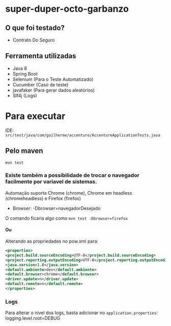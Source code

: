 # super-duper-octo-garbanzo

## O que foi testado?

- Contrato Do Seguro

## Ferramenta utilizadas

- Java 8
- Spring Boot
- Selenium (Para o Teste Automatizado)
- Cucumber (Caso de teste)
- javafaker (Para gerar dados aleatórios)
- Slf4j (Logs)

# Para executar

IDE: `src/test/java/com/guilherme/accenture/AccentureApplicationTests.java`

## Pelo maven

`mvn test`

### Existe também a possibilidade de trocar o navegador facilmente por variavel de sistemas.

Automação suporta Chrome (chrome), Chrome em headless (chromeheadless) e Firefox (firefox)

- Browser: -Dbrowser=navegadorDesejado

O comando ficaria algo como `mvn test -Dbrowser=firefox`

#### Ou

Alterando as propriedades no pow.xml para:

````xml
<properties>
<project.build.sourceEncoding>UTF-8</project.build.sourceEncoding>
<project.reporting.outputEncoding>UTF-8</project.reporting.outputEncoding>
<java.version>1.8</java.version>
<default.ambiente>dev</default.ambiente>
<default.browser>chrome</default.browser>
<driver.update>n</driver.update>
<default.remote>n</default.remote>
</properties>
````

### Logs

Para alterar o nivel dos logs, basta adicionar no `application.properties`: logging.level.root=DEBUG


